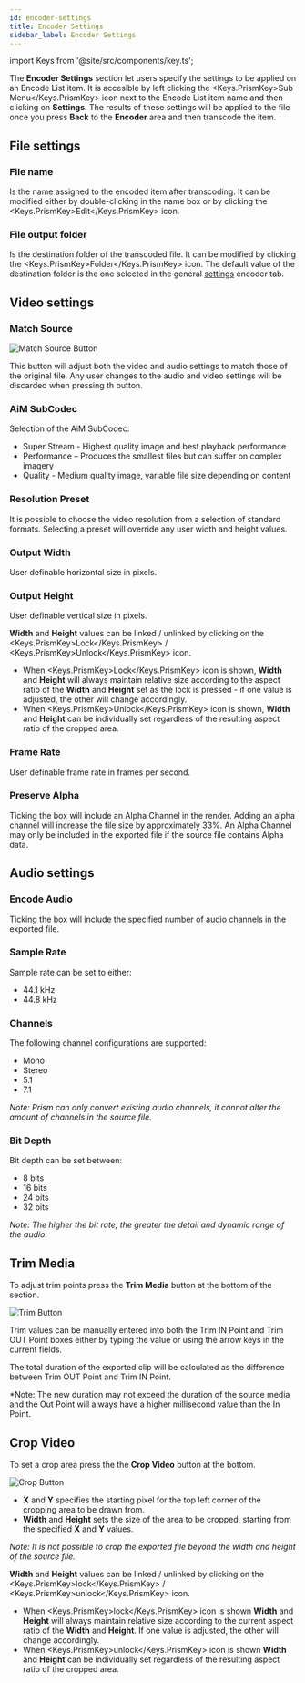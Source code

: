 ```yaml
---
id: encoder-settings
title: Encoder Settings
sidebar_label: Encoder Settings
---
```


import Keys from '@site/src/components/key.ts';

The **Encoder Settings** section let users specify the settings to be applied on an Encode List item.
It is accesible by left clicking the <Keys.PrismKey>Sub Menu</Keys.PrismKey> icon next to the Encode List item name and then clicking on **Settings**.
The results of these settings will be applied to the file once you press **Back** to the **Encoder** area and then transcode the item.

## File settings

### File name

Is the name assigned to the encoded item after transcoding. It can be modified either by double-clicking in the name box or by clicking the <Keys.PrismKey>Edit</Keys.PrismKey> icon.

### File output folder

Is the destination folder of the transcoded file. It can be modified by clicking the <Keys.PrismKey>Folder</Keys.PrismKey> icon. The default value of the destination folder is the one selected in the general [settings](../settings/settings-encoder) encoder tab.

## Video settings

### Match Source

![Match Source Button](/prismdocs/images/match_source.png)

This button will adjust both the video and audio settings to match those of the original file. Any user changes to the audio and video settings will be discarded when pressing th button.

### AiM SubCodec

Selection of the AiM SubCodec:

- Super Stream - Highest quality image and best playback performance
- Performance – Produces the smallest files but can suffer on complex imagery
- Quality - Medium quality image, variable file size depending on content

### Resolution Preset

It is possible to choose the video resolution from a selection of standard formats. Selecting a preset will override any user width and height values.

### Output Width

User definable horizontal size in pixels.

### Output Height

User definable vertical size in pixels.

**Width** and **Height** values can be linked / unlinked by clicking on the <Keys.PrismKey>Lock</Keys.PrismKey> / <Keys.PrismKey>Unlock</Keys.PrismKey> icon.

- When <Keys.PrismKey>Lock</Keys.PrismKey> icon is shown, **Width** and **Height** will always maintain relative size according to the aspect ratio of the **Width** and **Height** set as the lock is pressed - if one value is adjusted, the other will change accordingly.
- When <Keys.PrismKey>Unlock</Keys.PrismKey> icon is shown, **Width** and **Height** can be individually set regardless of the resulting aspect ratio of the cropped area.

### Frame Rate

User definable frame rate in frames per second.

### Preserve Alpha

Ticking the box will include an Alpha Channel in the
render. Adding an alpha channel will increase the file size by approximately 33%. An Alpha Channel may only be included in the exported file if the source file contains Alpha data.

## Audio settings

### Encode Audio

Ticking the box will include the specified number of audio channels in the exported file.

### Sample Rate

Sample rate can be set to either:

- 44.1 kHz
- 44.8 kHz

### Channels

The following channel configurations are supported:

- Mono
- Stereo
- 5.1
- 7.1

_Note: Prism can only convert existing audio channels, it cannot alter the amount of channels in the source file._

### Bit Depth

Bit depth can be set between:

- 8 bits
- 16 bits
- 24 bits
- 32 bits

_Note: The higher the bit rate, the greater the detail and dynamic range of the audio._

## Trim Media

To adjust trim points press the **Trim Media** button at the bottom of the section.

![Trim Button](/prismdocs/images/trim.png)

Trim values can be manually entered into both the Trim IN Point and Trim OUT Point boxes either by typing the value or using the arrow keys in the current fields.

The total duration of the exported clip will be calculated as the difference between Trim OUT Point and Trim IN Point.

\*Note: The new duration may not exceed the duration of the source media and the Out Point will always have a higher millisecond value than the In Point.

## Crop Video

To set a crop area press the the **Crop Video** button at the bottom.

![Crop Button](/prismdocs/images/crop.png)

- **X** and **Y** specifies the starting pixel for the top left corner of the cropping area to be drawn from.
- **Width** and **Height** sets the size of the area to be cropped, starting from the specified **X** and **Y** values.

_Note: It is not possible to crop the exported file beyond the width and height of the source file._

**Width** and **Height** values can be linked / unlinked by clicking on the <Keys.PrismKey>lock</Keys.PrismKey> / <Keys.PrismKey>unlock</Keys.PrismKey> icon.

- When <Keys.PrismKey>lock</Keys.PrismKey> icon is shown **Width** and **Height** will always maintain relative size according to the current aspect ratio of the **Width** and **Height**. If one value is adjusted, the other will change accordingly.
- When <Keys.PrismKey>unlock</Keys.PrismKey> icon is shown **Width** and **Height** can be individually set regardless of the resulting aspect ratio of the cropped area.
